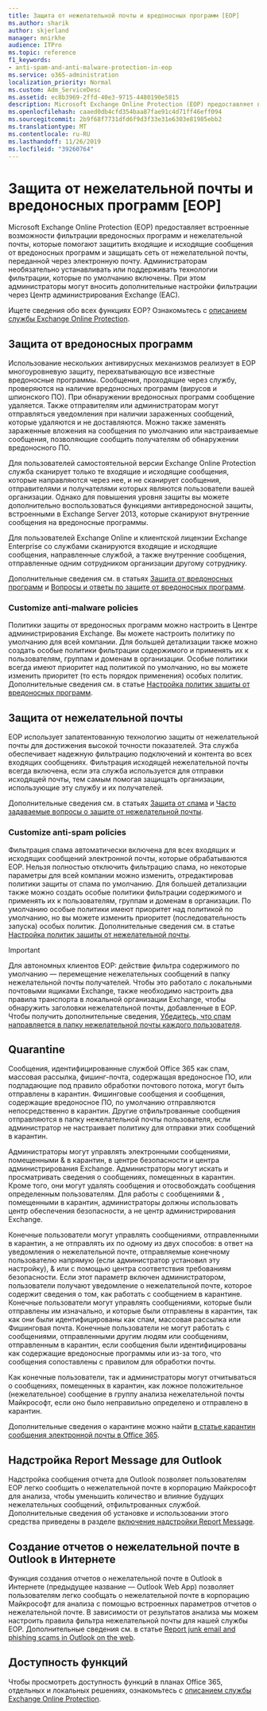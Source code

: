 ```yaml
---
title: Защита от нежелательной почты и вредоносных программ [EOP]
ms.author: sharik
author: skjerland
manager: mnirkhe
audience: ITPro
ms.topic: reference
f1_keywords:
- anti-spam-and-anti-malware-protection-in-eop
ms.service: o365-administration
localization_priority: Normal
ms.custom: Adm_ServiceDesc
ms.assetid: ec8b3969-2ffd-40e3-9715-4480190e5815
description: Microsoft Exchange Online Protection (EOP) предоставляет встроенные возможности фильтрации вредоносных программ и нежелательной почты, которые помогают защитить входящие и исходящие сообщения от вредоносных программ и защищать сеть от нежелательной почты, переданной через электронную почту. Администраторам необязательно устанавливать или поддерживать технологии фильтрации, которые по умолчанию включены. При этом администраторы могут вносить дополнительные настройки фильтрации через Центр администрирования Exchange (EAC).
ms.openlocfilehash: caaed0db4cfd354baa87fae91c4d71ff46eff094
ms.sourcegitcommit: 2b9f68f7731dfd6f9d3f33e31e6303e81985ebb2
ms.translationtype: MT
ms.contentlocale: ru-RU
ms.lasthandoff: 11/26/2019
ms.locfileid: "39260764"
---
```

# <a name="anti-spam-and-anti-malware-protectioneop"></a>Защита от нежелательной почты и вредоносных программ [EOP]

Microsoft Exchange Online Protection (EOP) предоставляет встроенные возможности фильтрации вредоносных программ и нежелательной почты, которые помогают защитить входящие и исходящие сообщения от вредоносных программ и защищать сеть от нежелательной почты, переданной через электронную почту. Администраторам необязательно устанавливать или поддерживать технологии фильтрации, которые по умолчанию включены. При этом администраторы могут вносить дополнительные настройки фильтрации через Центр администрирования Exchange (EAC).

Ищете сведения обо всех функциях EOP? Ознакомьтесь с [описанием службы Exchange Online Protection](exchange-online-protection-service-description.md).

## <a name="anti-malware-protection"></a>Защита от вредоносных программ

Использование нескольких антивирусных механизмов реализует в EOP многоуровневую защиту, перехватывающую все известные вредоносные программы. Сообщения, проходящие через службу, проверяются на наличие вредоносных программ (вирусов и шпионского ПО). При обнаружении вредоносных программ сообщение удаляется. Также отправителям или администраторам могут отправляться уведомления при наличии зараженных сообщений, которые удаляются и не доставляются. Можно также заменять зараженные вложения на сообщения по умолчанию или настраиваемые сообщения, позволяющие сообщить получателям об обнаружении вредоносного ПО.

Для пользователей самостоятельной версии Exchange Online Protection служба сканирует только те входящие и исходящие сообщения, которые направляются через нее, и не сканирует сообщения, отправителями и получателями которых являются пользователи вашей организации. Однако для повышения уровня защиты вы можете дополнительно воспользоваться функциями антивредоносной защиты, встроенными в Exchange Server 2013, которые сканируют внутренние сообщения на вредоносные программы.

Для пользователей Exchange Online и клиентской лицензии Exchange Enterprise со службами сканируются входящие и исходящие сообщения, направленные службой, а также внутренние сообщения, отправленные одним сотрудником организации другому сотруднику.

Дополнительные сведения см. в статьях [Защита от вредоносных программ](https://go.microsoft.com/fwlink/p/?LinkId=282244) и [Вопросы и ответы по защите от вредоносных программ](https://go.microsoft.com/fwlink/p/?LinkId=320401).

### <a name="customize-anti-malware-policies"></a>Customize anti-malware policies

Политики защиты от вредоносных программ можно настроить в Центре администрирования Exchange. Вы можете настроить политику по умолчанию для всей компании. Для большей детализации также можно создать особые политики фильтрации содержимого и применять их к пользователям, группам и доменам в организации. Особые политики всегда имеют приоритет над политикой по умолчанию, но вы можете изменить приоритет (то есть порядок применения) особых политик. Дополнительные сведения см. в статье [Настройка политик защиты от вредоносных программ](https://go.microsoft.com/fwlink/p/?LinkId=320402).

## <a name="anti-spam-protection"></a>Защита от нежелательной почты

EOP использует запатентованную технологию защиты от нежелательной почты для достижения высокой точности показателей. Эта служба обеспечивает надежную фильтрацию подключений и контента во всех входящих сообщениях. Фильтрация исходящей нежелательной почты всегда включена, если эта служба используется для отправки исходящей почты, тем самым помогая защищать организации, использующие эту службу и их получателей.

Дополнительные сведения см. в статьях [Защита от спама](https://go.microsoft.com/fwlink/p/?LinkId=271754) и [Часто задаваемые вопросы о защите от нежелательной почты](https://go.microsoft.com/fwlink/p/?LinkId=320403).

### <a name="customize-anti-spam-policies"></a>Customize anti-spam policies

Фильтрация спама автоматически включена для всех входящих и исходящих сообщений электронной почты, которые обрабатываются EOP. Нельзя полностью отключить фильтрацию спама, но некоторые параметры для всей компании можно изменить, отредактировав политики защиты от спама по умолчанию. Для большей детализации также можно создать особые политики фильтрации содержимого и применять их к пользователям, группам и доменам в организации. По умолчанию особые политики имеют приоритет над политикой по умолчанию, но вы можете изменить приоритет (последовательность запуска) особых политик. Дополнительные сведения см. в статье [Настройка политик защиты от нежелательной почты](https://go.microsoft.com/fwlink/p/?LinkId=282243).

> [!IMPORTANT]
> Для автономных клиентов EOP: действие фильтра содержимого по умолчанию — перемещение нежелательных сообщений в папку нежелательной почты получателей. Чтобы это работало с локальными почтовыми ящиками Exchange, также необходимо настроить два правила транспорта в локальной организации Exchange, чтобы обнаружить заголовки нежелательной почты, добавленные в EOP. Чтобы получить дополнительные сведения, [Убедитесь, что спам направляется в папку нежелательной почты каждого пользователя](https://docs.microsoft.com/microsoft-365/security/office-365-security/ensure-that-spam-is-routed-to-each-user-s-junk-email-folder).

## <a name="quarantine"></a>Quarantine

Сообщения, идентифицированные службой Office 365 как спам, массовая рассылка, фишинг-почта, содержащая вредоносное ПО, или подпадающие под правило обработки почтового потока, могут быть отправлены в карантин. Фишинговые сообщения и сообщения, содержащие вредоносное ПО, по умолчанию отправляются непосредственно в карантин. Другие отфильтрованные сообщения отправляются в папку нежелательной почты пользователя, если администратор не настраивает политику для отправки этих сообщений в карантин.

Администраторы могут управлять электронными сообщениями, помещенными &amp; в карантин, в центре безопасности и центра администрирования Exchange. Администраторы могут искать и просматривать сведения о сообщениях, помещенных в карантин. Кроме того, они могут удалять сообщения и отосвобождать сообщения определенным пользователям. Для работы с сообщениями &amp; , помещенными в карантин, администраторы должны использовать центр обеспечения безопасности, а не центр администрирования Exchange.

Конечные пользователи могут управлять сообщениями, отправленными в карантин, а не отправлять их по одному из двух способов: в ответ на уведомления о нежелательной почте, отправляемые конечному пользователю напрямую (если администратор установил эту настройку), &amp; или с помощью центра соответствия требованиям безопасности. Если этот параметр включен администратором, пользователи получают уведомление о нежелательной почте, которое содержит сведения о том, как работать с сообщением в карантине. Конечные пользователи могут управлять сообщениями, которые были отправлены им изначально, и которые были отправлены в карантин, так как они были идентифицированы как спам, массовая рассылка или Фишинговая почта. Конечные пользователи не могут работать с сообщениями, отправленными другим людям или сообщениям, отправленным в карантин, если сообщения были идентифицированы как содержащие вредоносные программы или из-за того, что сообщения сопоставлены с правилом для обработки почты.

Как конечные пользователи, так и администраторы могут отчитываться о сообщениях, помещенных в карантин, как ложное положительное (нежелательное) сообщение в группу анализа нежелательной почты Майкрософт, если оно было неправильно определено и отправлено в карантин.

Дополнительные сведения о карантине можно найти [в статье карантин сообщения электронной почты в Office 365](https://docs.microsoft.com/microsoft-365/security/office-365-security/quarantine-email-messages).

## <a name="report-message-add-in-for-outlook"></a>Надстройка Report Message для Outlook

Надстройка сообщения отчета для Outlook позволяет пользователям EOP легко сообщить о нежелательной почте в корпорацию Майкрософт для анализа, чтобы уменьшить количество и влияние будущих нежелательных сообщений, отфильтрованных службой. Дополнительные сведения об установке и использовании этого средства приведены в разделе [включение надстройки Report Message](https://docs.microsoft.com/microsoft-365/security/office-365-security/enable-the-report-message-add-in).

## <a name="junk-email-reporting-in-outlook-on-the-web"></a>Создание отчетов о нежелательной почте в Outlook в Интернете

Функция создания отчетов о нежелательной почте в Outlook в Интернете (предыдущее название — Outlook Web App) позволяет пользователям легко сообщать о нежелательной почте в корпорацию Майкрософт для анализа с помощью встроенных параметров отчетов о нежелательной почте. В зависимости от результатов анализа мы можем настроить правила фильтра нежелательной почты для нашей службы EOP. Дополнительные сведения см. в статье [Report junk email and phishing scams in Outlook on the web](https://docs.microsoft.com/microsoft-365/security/office-365-security/report-junk-email-and-phishing-scams-in-outlook-on-the-web-eop).

## <a name="feature-availability"></a>Доступность функций

Чтобы просмотреть доступность функций в планах Office 365, отдельных и локальных решениях, ознакомьтесь с [описанием службы Exchange Online Protection](exchange-online-protection-service-description.md).
